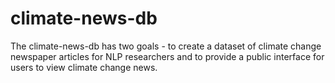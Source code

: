 # climate-news-db

The climate-news-db has two goals - to create a dataset of climate change newspaper articles for NLP researchers and to provide a public interface for users to view climate change news.

